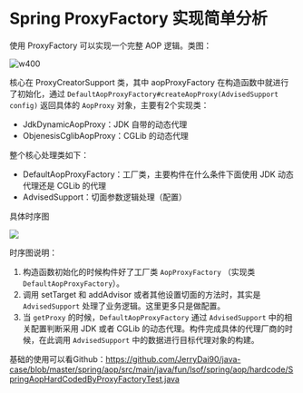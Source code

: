 # Spring ProxyFactory 实现简单分析

使用 ProxyFactory 可以实现一个完整 AOP 逻辑。类图：

![w400](http://img.lsof.fun/2020-03-29-15853888582147.jpg)

核心在 ProxyCreatorSupport 类，其中 aopProxyFactory 在构造函数中就进行了初始化，通过 `DefaultAopProxyFactory#createAopProxy(AdvisedSupport config)` 返回具体的 `AopProxy` 对象，主要有2个实现类：

* JdkDynamicAopProxy：JDK 自带的动态代理
* ObjenesisCglibAopProxy：CGLib 的动态代理


整个核心处理类如下：

* DefaultAopProxyFactory：工厂类，主要构件在什么条件下面使用 JDK 动态代理还是 CGLib 的代理
* AdvisedSupport：切面参数逻辑处理（配置）

具体时序图

![](http://img.lsof.fun/2020-03-29-15854941135146.jpg)

时序图说明：
1. 构造函数初始化的时候构件好了工厂类 `AopProxyFactory` （实现类 `DefaultAopProxyFactory`）。
2. 调用 setTarget 和 addAdvisor 或者其他设置切面的方法时，其实是 `AdvisedSupport` 处理了业务逻辑。这里更多只是做配置。
3. 当 `getProxy` 的时候，`DefaultAopProxyFactory` 通过 `AdvisedSupport` 中的相关配置判断采用 JDK 或者 CGLib 的动态代理。构件完成具体的代理厂商的时候，在此调用 `AdvisedSupport` 中的数据进行目标代理对象的构建。


基础的使用可以看Github：https://github.com/JerryDai90/java-case/blob/master/spring/aop/src/main/java/fun/lsof/spring/aop/hardcode/SpringAopHardCodedByProxyFactoryTest.java

